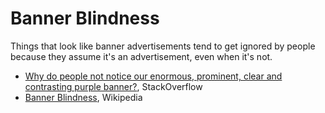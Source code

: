 # Banner Blindness

Things that look like banner advertisements tend to get ignored by people
because they assume it's an advertisement, even when it's not.

- [Why do people not notice our enormous, prominent, clear and contrasting purple banner?](https://ux.stackexchange.com/a/120543),
  StackOverflow
- [Banner Blindness](https://en.wikipedia.org/wiki/Banner_blindness), Wikipedia
